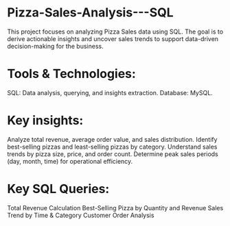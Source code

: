 # Pizza-Sales-Analysis---SQL
This project focuses on analyzing Pizza Sales data using SQL. The goal is to derive actionable insights and
uncover sales trends to support data-driven decision-making for the business.

# Tools & Technologies:
SQL: Data analysis, querying, and insights extraction.
Database: MySQL.

# Key insights:
Analyze total revenue, average order value, and sales distribution.
Identify best-selling pizzas and least-selling pizzas by category.
Understand sales trends by pizza size, price, and order count.
Determine peak sales periods (day, month, time) for operational efficiency.

# Key SQL Queries:
Total Revenue Calculation
Best-Selling Pizza by Quantity and Revenue
Sales Trend by Time & Category
Customer Order Analysis
